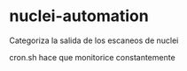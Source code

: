 # nuclei-automation

Categoriza la salida de los escaneos de nuclei

cron.sh hace que monitorice constantemente
